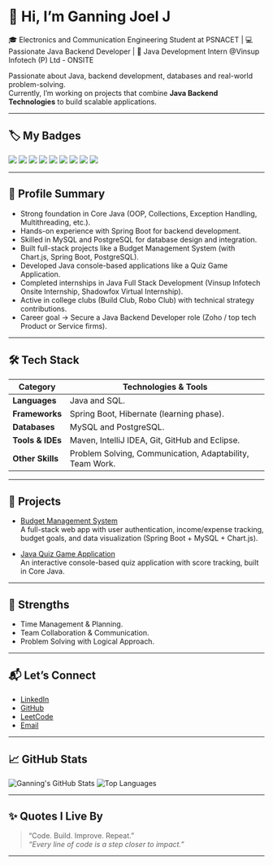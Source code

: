 # 👋 Hi, I’m Ganning Joel J

🎓 Electronics and Communication Engineering Student at PSNACET | 💻 Passionate Java Backend Developer | 🚀 Java Development Intern @Vinsup Infotech (P) Ltd - ONSITE

Passionate about Java, backend development, databases and real-world problem-solving.  
Currently, I’m working on projects that combine **Java Backend Technologies** to build scalable applications.

---

## 🏷️ My Badges

<p align="left">
  <img src="https://img.shields.io/badge/Java-ED8B00?style=for-the-badge&logo=java&logoColor=white"/>
  <img src="https://img.shields.io/badge/Spring%20Boot-6DB33F?style=for-the-badge&logo=springboot&logoColor=white"/>
  <img src="https://img.shields.io/badge/MySQL-4479A1?style=for-the-badge&logo=mysql&logoColor=white"/>
  <img src="https://img.shields.io/badge/PostgreSQL-E34F26?style=for-the-badge&logo=postgresql&logoColor=white"/>
  <img src="https://img.shields.io/badge/Render-1572B6?style=for-the-badge&logo=render&logoColor=white"/>
  <img src="https://img.shields.io/badge/AWS-F7DF1E?style=for-the-badge&logo=aws&logoColor=black"/>
  <img src="https://img.shields.io/badge/Git-F05032?style=for-the-badge&logo=git&logoColor=white"/>
  <img src="https://img.shields.io/badge/GitHub-181717?style=for-the-badge&logo=github&logoColor=white"/>
  <img src="https://img.shields.io/badge/IntelliJ%20IDEA-000000?style=for-the-badge&logo=intellijidea&logoColor=white"/>
</p>

---

## 🔹 Profile Summary

- Strong foundation in Core Java (OOP, Collections, Exception Handling, Multithreading, etc.).
- Hands-on experience with Spring Boot for backend development.
- Skilled in MySQL and PostgreSQL for database design and integration.
- Built full-stack projects like a Budget Management System (with Chart.js, Spring Boot, PostgreSQL).
- Developed Java console-based applications like a Quiz Game Application.
- Completed internships in Java Full Stack Development (Vinsup Infotech Onsite Internship, Shadowfox Virtual Internship).
- Active in college clubs (Build Club, Robo Club) with technical strategy contributions.
- Career goal → Secure a Java Backend Developer role (Zoho / top tech Product or Service firms).

---

## 🛠️ Tech Stack

| Category        | Technologies & Tools                                      |
|-----------------|-----------------------------------------------------------|
| **Languages**   | Java and SQL.                                             |
| **Frameworks**  | Spring Boot, Hibernate (learning phase).                  |
| **Databases**   | MySQL and PostgreSQL.                                     |
| **Tools & IDEs**| Maven, IntelliJ IDEA, Git, GitHub and Eclipse.            |
| **Other Skills**| Problem Solving, Communication, Adaptability, Team Work.  |

---

## 📌 Projects

- [Budget Management System](https://github.com/GanningJoel-05/Budget-Management-System)  
  A full-stack web app with user authentication, income/expense tracking, budget goals, and data visualization (Spring Boot + MySQL + Chart.js).

- [Java Quiz Game Application](https://github.com/GanningJoel-05/Java-Quiz-Game)  
  An interactive console-based quiz application with score tracking, built in Core Java.
  
---

## 🎯 Strengths

- Time Management & Planning.
- Team Collaboration & Communication.
- Problem Solving with Logical Approach.

---

## 📬 Let’s Connect

- [LinkedIn](www.linkedin.com/in/ganningjoelj1609)
- [GitHub](https://github.com/GanningJoel-05)
- [LeetCode](https://leetcode.com/u/GanningJoelDev169/)
- [Email](ganningjoel169@gmail.com)
  
---

## 📈 GitHub Stats

![Ganning's GitHub Stats](https://github-readme-stats.vercel.app/api?username=GanningJoel-05&show_icons=true&theme=radical)
![Top Languages](https://github-readme-stats.vercel.app/api/top-langs/?username=GanningJoel-05&layout=compact&theme=radical)

---

## ✨ Quotes I Live By

> “Code. Build. Improve. Repeat.”  
> _“Every line of code is a step closer to impact.”_  

---
